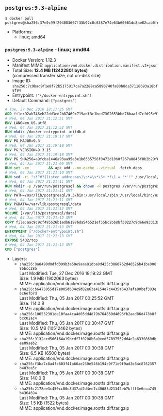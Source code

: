 ## `postgres:9.3-alpine`

```console
$ docker pull postgres@sha256:37e0c99f204083667f35b92c0c6387e74e63b60561dc8ae82cab0fd9fe368885
```

-	Platforms:
	-	linux; amd64

### `postgres:9.3-alpine` - linux; amd64

-	Docker Version: 1.12.3
-	Manifest MIME: `application/vnd.docker.distribution.manifest.v2+json`
-	Total Size: **12.4 MB (12422801 bytes)**  
	(compressed transfer size, not on-disk size)
-	Image ID: `sha256:7c9bad9f1e8f72b5175917ca7a2288ca5890740fa00b8da37118693a18bf8f94`
-	Entrypoint: `["\/docker-entrypoint.sh"]`
-	Default Command: `["postgres"]`

```dockerfile
# Tue, 27 Dec 2016 18:17:25 GMT
ADD file:92ab746eb22dd3ed2b87469c719adf3c1bed7302653bbd76baafd7cfd95e911e in / 
# Wed, 04 Jan 2017 21:12:51 GMT
ENV LANG=en_US.utf8
# Wed, 04 Jan 2017 21:12:52 GMT
RUN mkdir /docker-entrypoint-initdb.d
# Wed, 04 Jan 2017 21:19:17 GMT
ENV PG_MAJOR=9.3
# Wed, 04 Jan 2017 21:19:18 GMT
ENV PG_VERSION=9.3.15
# Wed, 04 Jan 2017 21:19:18 GMT
ENV PG_SHA256=a9fcba1446a93aa95e3e1b6535756f0472d10b0f267a0845f8b2b29f89de5c4f
# Wed, 04 Jan 2017 21:21:09 GMT
RUN set -ex 		&& apk add --no-cache --virtual .fetch-deps 		ca-certificates 		openssl 		tar 		&& wget -O postgresql.tar.bz2 "https://ftp.postgresql.org/pub/source/v$PG_VERSION/postgresql-$PG_VERSION.tar.bz2" 	&& echo "$PG_SHA256 *postgresql.tar.bz2" | sha256sum -c - 	&& mkdir -p /usr/src/postgresql 	&& tar 		--extract 		--file postgresql.tar.bz2 		--directory /usr/src/postgresql 		--strip-components 1 	&& rm postgresql.tar.bz2 		&& apk add --no-cache --virtual .build-deps 		bison 		flex 		gcc 		libc-dev 		libedit-dev 		libxml2-dev 		libxslt-dev 		make 		openssl-dev 		perl 		util-linux-dev 		zlib-dev 		&& cd /usr/src/postgresql 	&& ./configure 		--enable-integer-datetimes 		--enable-thread-safety 		--enable-tap-tests 		--disable-rpath 		--with-uuid=e2fs 		--with-gnu-ld 		--with-pgport=5432 		--with-system-tzdata=/usr/share/zoneinfo 		--prefix=/usr/local 				--with-openssl 		--with-libxml 		--with-libxslt 	&& make -j "$(getconf _NPROCESSORS_ONLN)" world 	&& make install-world 	&& make -C contrib install 		&& runDeps="$( 		scanelf --needed --nobanner --recursive /usr/local 			| awk '{ gsub(/,/, "\nso:", $2); print "so:" $2 }' 			| sort -u 			| xargs -r apk info --installed 			| sort -u 	)" 	&& apk add --no-cache --virtual .postgresql-rundeps 		$runDeps 		bash 		su-exec 		tzdata 	&& apk del .fetch-deps .build-deps 	&& cd / 	&& rm -rf 		/usr/src/postgresql 		/usr/local/include/* 		/usr/local/share/doc 		/usr/local/share/man 	&& find /usr/local -name '*.a' -delete
# Wed, 04 Jan 2017 21:21:10 GMT
RUN sed -ri "s!^#?(listen_addresses)\s*=\s*\S+.*!\1 = '*'!" /usr/local/share/postgresql/postgresql.conf.sample
# Wed, 04 Jan 2017 21:21:11 GMT
RUN mkdir -p /var/run/postgresql && chown -R postgres /var/run/postgresql
# Wed, 04 Jan 2017 21:21:11 GMT
ENV PATH=/usr/lib/postgresql/9.3/bin:/usr/local/sbin:/usr/local/bin:/usr/sbin:/usr/bin:/sbin:/bin
# Wed, 04 Jan 2017 21:21:11 GMT
ENV PGDATA=/var/lib/postgresql/data
# Wed, 04 Jan 2017 21:21:12 GMT
VOLUME [/var/lib/postgresql/data]
# Wed, 04 Jan 2017 21:21:12 GMT
COPY file:aac9c9cf495b26b1edb61976da546521ef55bc2bb8bf30227c9de6e93313afce in / 
# Wed, 04 Jan 2017 21:21:13 GMT
ENTRYPOINT ["/docker-entrypoint.sh"]
# Wed, 04 Jan 2017 21:21:13 GMT
EXPOSE 5432/tcp
# Wed, 04 Jan 2017 21:21:13 GMT
CMD ["postgres"]
```

-	Layers:
	-	`sha256:0a8490d0dfd399b3a50e9aaa81dba0d425c3868762d46526b41be00886bcc28b`  
		Last Modified: Tue, 27 Dec 2016 18:19:22 GMT  
		Size: 1.9 MB (1902063 bytes)  
		MIME: application/vnd.docker.image.rootfs.diff.tar.gzip
	-	`sha256:b6475055d17e005d634c9d02e63e4154e7c4435a6437afa80bef303e6c6efb7d`  
		Last Modified: Thu, 05 Jan 2017 00:25:52 GMT  
		Size: 114.0 B  
		MIME: application/vnd.docker.image.rootfs.diff.tar.gzip
	-	`sha256:106532301de10faa4ca4d05dd4d79b764859d4893fb2aad86d478b8fbcc02ac4`  
		Last Modified: Thu, 05 Jan 2017 00:30:47 GMT  
		Size: 10.5 MB (10512462 bytes)  
		MIME: application/vnd.docker.image.rootfs.diff.tar.gzip
	-	`sha256:9132ecd566f64a19bcdf7f0208b6a9eed57897552dd4e2a6330860dbee09aeb2`  
		Last Modified: Thu, 05 Jan 2017 00:30:38 GMT  
		Size: 6.5 KB (6500 bytes)  
		MIME: application/vnd.docker.image.rootfs.diff.tar.gzip
	-	`sha256:f3ba7c8a4fc603f41a60ae230e546b194c9f71c9f9ad2e84c8762357b403ea5c`  
		Last Modified: Thu, 05 Jan 2017 00:30:38 GMT  
		Size: 140.0 B  
		MIME: application/vnd.docker.image.rootfs.diff.tar.gzip
	-	`sha256:2178ee3c450cc00c8d37ad2d4ee7c40683d21342eb7bfff3e6eaa745b4364694`  
		Last Modified: Thu, 05 Jan 2017 00:30:38 GMT  
		Size: 1.5 KB (1522 bytes)  
		MIME: application/vnd.docker.image.rootfs.diff.tar.gzip
